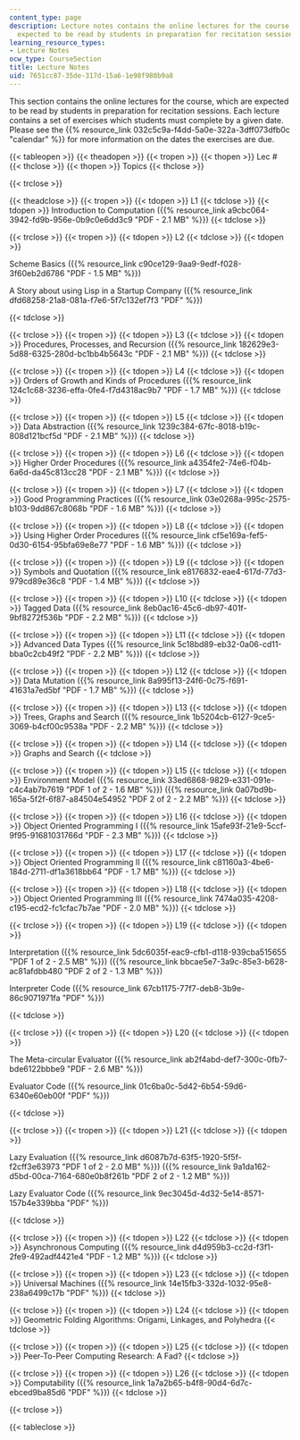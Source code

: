 ```yaml
---
content_type: page
description: Lecture notes contains the online lectures for the course, which are
  expected to be read by students in preparation for recitation sessions.
learning_resource_types:
- Lecture Notes
ocw_type: CourseSection
title: Lecture Notes
uid: 7651cc87-35de-317d-15a6-1e98f980b9a8
---
```


This section contains the online lectures for the course, which are expected to be read by students in preparation for recitation sessions. Each lecture contains a set of exercises which students must complete by a given date. Please see the {{% resource_link 032c5c9a-f4dd-5a0e-322a-3dff073dfb0c "calendar" %}} for more information on the dates the exercises are due.

{{< tableopen >}}
{{< theadopen >}}
{{< tropen >}}
{{< thopen >}}
Lec #
{{< thclose >}}
{{< thopen >}}
Topics
{{< thclose >}}

{{< trclose >}}

{{< theadclose >}}
{{< tropen >}}
{{< tdopen >}}
L1
{{< tdclose >}}
{{< tdopen >}}
Introduction to Computation ({{% resource_link a9cbc064-3942-fd9b-956e-0b9c0e6dd3c9 "PDF - 2.1 MB" %}})
{{< tdclose >}}

{{< trclose >}}
{{< tropen >}}
{{< tdopen >}}
L2
{{< tdclose >}}
{{< tdopen >}}


Scheme Basics ({{% resource_link c90ce129-9aa9-9edf-f028-3f60eb2d6786 "PDF - 1.5 MB" %}})

A Story about using Lisp in a Startup Company ({{% resource_link dfd68258-21a8-081a-f7e6-5f7c132ef7f3 "PDF" %}})


{{< tdclose >}}

{{< trclose >}}
{{< tropen >}}
{{< tdopen >}}
L3
{{< tdclose >}}
{{< tdopen >}}
Procedures, Processes, and Recursion ({{% resource_link 182629e3-5d88-6325-280d-bc1bb4b5643c "PDF - 2.1 MB" %}})
{{< tdclose >}}

{{< trclose >}}
{{< tropen >}}
{{< tdopen >}}
L4
{{< tdclose >}}
{{< tdopen >}}
Orders of Growth and Kinds of Procedures ({{% resource_link 124c1c68-3236-effa-0fe4-f7d4318ac9b7 "PDF - 1.7 MB" %}})
{{< tdclose >}}

{{< trclose >}}
{{< tropen >}}
{{< tdopen >}}
L5
{{< tdclose >}}
{{< tdopen >}}
Data Abstraction ({{% resource_link 1239c384-67fc-8018-b19c-808d121bcf5d "PDF - 2.1 MB" %}})
{{< tdclose >}}

{{< trclose >}}
{{< tropen >}}
{{< tdopen >}}
L6
{{< tdclose >}}
{{< tdopen >}}
Higher Order Procedures ({{% resource_link a4354fe2-74e6-f04b-6a6d-da45c813cc28 "PDF - 2.1 MB" %}})
{{< tdclose >}}

{{< trclose >}}
{{< tropen >}}
{{< tdopen >}}
L7
{{< tdclose >}}
{{< tdopen >}}
Good Programming Practices ({{% resource_link 03e0268a-995c-2575-b103-9dd867c8068b "PDF - 1.6 MB" %}})
{{< tdclose >}}

{{< trclose >}}
{{< tropen >}}
{{< tdopen >}}
L8
{{< tdclose >}}
{{< tdopen >}}
Using Higher Order Procedures ({{% resource_link cf5e169a-fef5-0d30-6154-95bfa69e8e77 "PDF - 1.6 MB" %}})
{{< tdclose >}}

{{< trclose >}}
{{< tropen >}}
{{< tdopen >}}
L9
{{< tdclose >}}
{{< tdopen >}}
Symbols and Quotation ({{% resource_link e8176832-eae4-617d-77d3-979cd89e36c8 "PDF - 1.4 MB" %}})
{{< tdclose >}}

{{< trclose >}}
{{< tropen >}}
{{< tdopen >}}
L10
{{< tdclose >}}
{{< tdopen >}}
Tagged Data ({{% resource_link 8eb0ac16-45c6-db97-401f-9bf8272f536b "PDF - 2.2 MB" %}})
{{< tdclose >}}

{{< trclose >}}
{{< tropen >}}
{{< tdopen >}}
L11
{{< tdclose >}}
{{< tdopen >}}
Advanced Data Types ({{% resource_link 5c18bd89-eb32-0a06-cd11-bba0c2cb49f2 "PDF - 2.2 MB" %}})
{{< tdclose >}}

{{< trclose >}}
{{< tropen >}}
{{< tdopen >}}
L12
{{< tdclose >}}
{{< tdopen >}}
Data Mutation ({{% resource_link 8a995f13-24f6-0c75-f691-41631a7ed5bf "PDF - 1.7 MB" %}})
{{< tdclose >}}

{{< trclose >}}
{{< tropen >}}
{{< tdopen >}}
L13
{{< tdclose >}}
{{< tdopen >}}
Trees, Graphs and Search ({{% resource_link 1b5204cb-6127-9ce5-3069-b4cf00c9538a "PDF - 2.2 MB" %}})
{{< tdclose >}}

{{< trclose >}}
{{< tropen >}}
{{< tdopen >}}
L14
{{< tdclose >}}
{{< tdopen >}}
Graphs and Search
{{< tdclose >}}

{{< trclose >}}
{{< tropen >}}
{{< tdopen >}}
L15
{{< tdclose >}}
{{< tdopen >}}
Environment Model ({{% resource_link 33ed6868-9829-e331-091e-c4c4ab7b7619 "PDF 1 of 2 - 1.6 MB" %}}) ({{% resource_link 0a07bd9b-165a-5f2f-6f87-a84504e54952 "PDF 2 of 2 - 2.2 MB" %}})
{{< tdclose >}}

{{< trclose >}}
{{< tropen >}}
{{< tdopen >}}
L16
{{< tdclose >}}
{{< tdopen >}}
Object Oriented Programming I ({{% resource_link 15afe93f-21e9-5ccf-9f95-91681031766d "PDF - 2.3 MB" %}})
{{< tdclose >}}

{{< trclose >}}
{{< tropen >}}
{{< tdopen >}}
L17
{{< tdclose >}}
{{< tdopen >}}
Object Oriented Programming II ({{% resource_link c81160a3-4be6-184d-2711-df1a3618bb64 "PDF - 1.7 MB" %}})
{{< tdclose >}}

{{< trclose >}}
{{< tropen >}}
{{< tdopen >}}
L18
{{< tdclose >}}
{{< tdopen >}}
Object Oriented Programming III ({{% resource_link 7474a035-4208-c195-ecd2-fc1cfac7b7ae "PDF - 2.0 MB" %}})
{{< tdclose >}}

{{< trclose >}}
{{< tropen >}}
{{< tdopen >}}
L19
{{< tdclose >}}
{{< tdopen >}}


Interpretation ({{% resource_link 5dc6035f-eac9-cfb1-d118-939cba515655 "PDF 1 of 2 - 2.5 MB" %}}) ({{% resource_link bbcae5e7-3a9c-85e3-b628-ac81afdbb480 "PDF 2 of 2 - 1.3 MB" %}})

Interpreter Code ({{% resource_link 67cb1175-77f7-deb8-3b9e-86c9071971fa "PDF" %}})


{{< tdclose >}}

{{< trclose >}}
{{< tropen >}}
{{< tdopen >}}
L20
{{< tdclose >}}
{{< tdopen >}}


The Meta-circular Evaluator ({{% resource_link ab2f4abd-def7-300c-0fb7-bde6122bbbe9 "PDF - 2.6 MB" %}})

Evaluator Code ({{% resource_link 01c6ba0c-5d42-6b54-59d6-6340e60eb00f "PDF" %}})


{{< tdclose >}}

{{< trclose >}}
{{< tropen >}}
{{< tdopen >}}
L21
{{< tdclose >}}
{{< tdopen >}}


Lazy Evaluation ({{% resource_link d6087b7d-63f5-1920-5f5f-f2cff3e63973 "PDF 1 of 2 - 2.0 MB" %}}) ({{% resource_link 9a1da162-d5bd-00ca-7164-680e0b8f261b "PDF 2 of 2 - 1.2 MB" %}})

Lazy Evaluator Code ({{% resource_link 9ec3045d-4d32-5e14-8571-157b4e339bba "PDF" %}})


{{< tdclose >}}

{{< trclose >}}
{{< tropen >}}
{{< tdopen >}}
L22
{{< tdclose >}}
{{< tdopen >}}
Asynchronous Computing ({{% resource_link d4d959b3-cc2d-f3f1-2fe9-492adf4421e4 "PDF - 1.2 MB" %}})
{{< tdclose >}}

{{< trclose >}}
{{< tropen >}}
{{< tdopen >}}
L23
{{< tdclose >}}
{{< tdopen >}}
Universal Machines ({{% resource_link 14e15fb3-332d-1032-95e8-238a6499c17b "PDF" %}})
{{< tdclose >}}

{{< trclose >}}
{{< tropen >}}
{{< tdopen >}}
L24
{{< tdclose >}}
{{< tdopen >}}
Geometric Folding Algorithms: Origami, Linkages, and Polyhedra
{{< tdclose >}}

{{< trclose >}}
{{< tropen >}}
{{< tdopen >}}
L25
{{< tdclose >}}
{{< tdopen >}}
Peer-To-Peer Computing Research: A Fad?
{{< tdclose >}}

{{< trclose >}}
{{< tropen >}}
{{< tdopen >}}
L26
{{< tdclose >}}
{{< tdopen >}}
Computability ({{% resource_link 1a7a2b65-b4f8-90d4-6d7c-ebced9ba85d6 "PDF" %}})
{{< tdclose >}}

{{< trclose >}}

{{< tableclose >}}